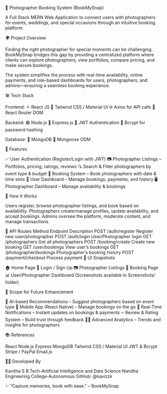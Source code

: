 📸 Photographer Booking System (BookMySnap)

A Full Stack MERN Web Application to connect users with photographers for events, weddings, and special occasions through an intuitive booking platform.


🌍 Project Overview

Finding the right photographer for special moments can be challenging. BookMySnap bridges this gap by providing a centralized platform where clients can explore photographers, view portfolios, compare pricing, and make secure bookings.

The system simplifies the process with real-time availability, online payments, and role-based dashboards for users, photographers, and admins—ensuring a seamless booking experience.


🛠️ Tech Stack

Frontend:
⚛️ React JS
💨 Tailwind CSS / Material UI
🌐 Axios for API calls
🔄 React Router DOM

Backend:
🟢 Node.js
🚂 Express.js
🔐 JWT Authentication
🔐 Bcrypt for password hashing

Database:
🍃 MongoDB
🔧 Mongoose ODM


🔐 Features

✅ User Authentication (Register/Login with JWT)
📷 Photographer Listings – Portfolios, pricing, ratings, reviews
🔍 Search & Filter photographers by event type & budget
📅 Booking System – Book photographers with date & time slots
🧾 User Dashboard – Manage bookings, payments, and history
🖥️ Photographer Dashboard – Manage availability & bookings

🚀 How It Works

Users register, browse photographer listings, and book based on availability.
Photographers create/manage profiles, update availability, and accept bookings.
Admins oversee the platform, moderate content, and manage transactions.

🧪 API Routes
Method	Endpoint	Description
POST	/auth/register	Register new user/photographer
POST	/auth/login	User/Photographer login
GET	/photographers	Get all photographers
POST	/booking/create	Create new booking
GET	/user/bookings	View user’s bookings
GET	/photographer/bookings	Photographer’s booking history
POST	/payment/checkout	Process payment
📸 UI Snapshots

🏠 Home Page
🔐 Login / Sign Up
📷 Photographer Listings
📅 Booking Page
📊 User/Photographer Dashboard
(Screenshots available in Screenshots/ folder)


🎯 Scope for Future Enhancement

📍 AI-based Recommendations – Suggest photographers based on event type
📲 Mobile App (React Native) – Manage bookings on the go
📡 Real-Time Notifications – Instant updates on bookings & payments
⭐ Review & Rating System – Build trust through feedback
🧑‍💻 Advanced Analytics – Trends and insights for photographers


📚 References

React
Node.js
Express
MongoDB
Tailwind CSS / Material UI
JWT & Bcrypt
Stripe / PayPal
Email.js


👨‍💻 Developed By

Kavitha S
B.Tech-Artificial Intelligence and Data Science
Nandha Engineering College-Autonomous
GitHub: @kavizzk


✨ “Capture memories, book with ease.” – BookMySnap
